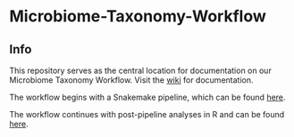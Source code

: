 # Microbiome-Taxonomy-Workflow

## Info

This repository serves as the central location for documentation on our Microbiome Taxonomy Workflow. Visit the [wiki](https://github.com/BeeCSI-Microbiome/Microbiome-Taxonomy-Workflow/wiki) for documentation.

The workflow begins with a Snakemake pipeline, which can be found [here](https://github.com/BeeCSI-Microbiome/taxonomic_profiling_pipeline).

The workflow continues with post-pipeline analyses in R and can be found [here](https://github.com/BeeCSI-Microbiome/R_analyses).
